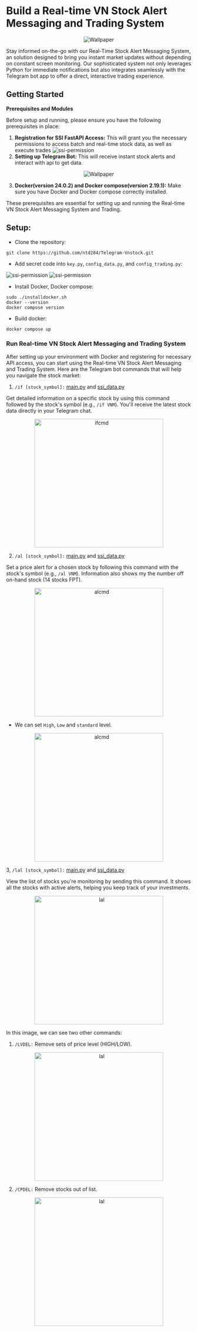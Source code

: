 # Build a Real-time VN Stock Alert Messaging and Trading System
<p align="center">
  <img src="doc/image/wallpaper.png" alt="Wallpaper">
</p>
Stay informed on-the-go with our Real-Time Stock Alert Messaging System, an solution designed to bring you instant market updates without depending on constant screen monitoring. Our sophisticated system not only leverages Python for immediate notifications but also integrates seamlessly with the Telegram bot app to offer a direct, interactive trading experience.

## Getting Started

<b>Prerequisites and Modules</b>

Before setup and running, please ensure you have the following prerequisites in place:

1. <b>Registration for SSI FastAPI Access:</b> This will grant you the necessary permissions to access batch and real-time stock data, as well as execute trades
![ssi-permission](doc/image/ssi-api.png)
2. <b>Setting up Telegram Bot:</b> This will receive instant stock alerts and interact with api to get data.
<p align="center">
  <img src="doc/image/telegrambot-create.png" alt="Wallpaper">
</p>

3. <b>Docker(version 24.0.2) and Docker compose(version 2.19.1):</b> Make sure you have Docker and Docker compose correctly installed.

These prerequisites are essential for setting up and running the Real-time VN Stock Alert Messaging System and Trading.

## Setup:

- Clone the repository:
```
git clone https://github.com/ntd284/Telegram-Vnstock.git
```
- Add secret code into `key.py`, `config_data.py`, and `config_trading.py`:

![ssi-permission](doc/image/key.png)
![ssi-permission](doc/image/gitcre.png)

- Install Docker, Docker compose:
```
sudo ./installdocker.sh
docker --version
docker compose version
```
- Build docker:
```
docker compose up
```

### Run Real-time VN Stock Alert Messaging and Trading System 

After setting up your environment with Docker and registering for necessary API access, you can start using the Real-time VN Stock Alert Messaging and Trading System. Here are the Telegram bot commands that will help you navigate the stock market:

1. `/if [stock_symbol]:` [main.py](src/main.py) and [ssi_data.py](src/plugin/ssi_data.py)

Get detailed information on a specific stock by using this command followed by the stock's symbol (e.g., `/if VNM`). You'll receive the latest stock data directly in your Telegram chat.

<p align="center">
  <img src="doc/image/ifcmd.png" alt="ifcmd" width='350'>
</p>

2. `/al [stock_symbol]:` [main.py](src/data.py) and [ssi_data.py](src/plugin/ssi_data.py)

Set a price alert for a chosen stock by following this command with the stock's symbol (e.g., `/al VNM`). Information also shows my the number off on-hand stock (14 stocks FPT).

<p align="center">
  <img src="doc/image/alstock.png" alt="alcmd" width='350'>
</p>

 - We can set `High`, `Low` and `standard` level.

<p align="center">
  <img src="doc/image/levelal.png" alt="alcmd" width='350'>
</p>

3, `/lal [stock_symbol]:` [main.py](src/data.py) and [ssi_data.py](src/plugin/ssi_data.py)

View the list of stocks you're monitoring by sending this command. It shows all the stocks with active alerts, helping you keep track of your investments.

<p align="center">
  <img src="doc/image/lal.png" alt="lal" width='350'>
</p>

In this image, we can see two other commands:
1. `/LVDEL:` Remove sets of price level (HIGH/LOW).

<p align="center">
  <img src="doc/image/lvdel.png" alt="lal" width='350'>
</p>

2. `/CPDEL:` Remove stocks out of list.

<p align="center">
  <img src="doc/image/cpdel.png" alt="lal" width='350'>
</p>


